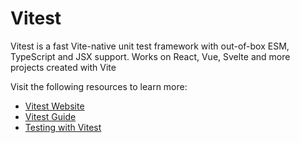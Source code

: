 # Vitest

Vitest is a fast Vite-native unit test framework with out-of-box ESM, TypeScript and JSX support.
Works on React, Vue, Svelte and more projects created with Vite

Visit the following resources to learn more:

- [Vitest Website](https://vitest.dev/)
- [Vitest Guide](https://vitest.dev/guide/)
- [Testing with Vitest](https://www.youtube.com/watch?v=cM_AeQHzlGg)
